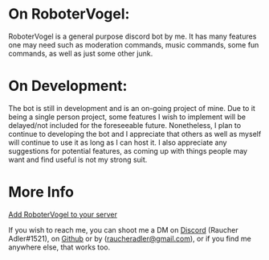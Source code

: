 # On RoboterVogel:
RoboterVogel is a general purpose discord bot by me.
It has many features one may need such as moderation commands, music commands, some fun commands, as well as just some other junk.

# On Development:
The bot is still in development and is an on-going project of mine.
Due to it being a single person project, some features I wish to implement will be delayed/not included for the foreseeable future.
Nonetheless, I plan to continue to developing the bot and I appreciate that others as well as myself will continue to use it as long as I can host it.
I also appreciate any suggestions for potential features, as coming up with things people may want and find useful is not my strong suit.

# More Info
[Add RoboterVogel to your server](https://discord.com/api/oauth2/authorize?client_id=762768118212067328&permissions=8&scope=bot)

If you wish to reach me, you can shoot me a DM on [Discord](https://discord.gg/6GFQcFHjSK) (Raucher Adler#1521), on [Github](https://github.com/RaucherAdler/Der-Roboter-Vogel/) or by (raucheradler@gmail.com), or if you find me anywhere else, that works too.
